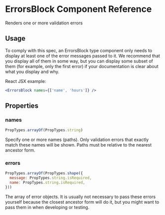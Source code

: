 # ErrorsBlock Component Reference

Renders one or more validation errors

## Usage

To comply with this spec, an ErrorsBlock type component only needs to display at least one of the error messages passed to it. We recommend that you display all of them in some way, but you can display some subset of them (for example, only the first error) if your documentation is clear about what you display and why.

React JSX example:

```jsx
<ErrorsBlock names={['name', 'hours']} />
```

## Properties

### names

```js
PropTypes.arrayOf(PropTypes.string)
```

Specify one or more names (paths). Only validation errors that exactly match these names will be shown. Paths must be relative to the nearest ancestor form.

### errors

```js
PropTypes.arrayOf(PropTypes.shape({
  message: PropTypes.string.isRequired,
  name: PropTypes.string.isRequired,
}))
```

The array of error objects. It is usually not necessary to pass these errors yourself because the closest ancestor form will do it, but you might want to pass them in when developing or testing.
